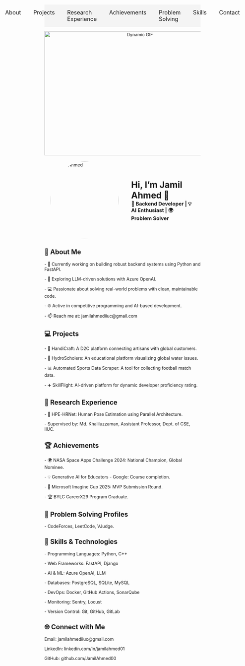 <!-- NAVBAR SECTION -->
<nav style="display: flex; justify-content: center; background-color: #f4f4f4; padding: 15px;">
  <a href="#about" style="margin: 0 20px; text-decoration: none; font-size: 18px;">About</a>
  <a href="#projects" style="margin: 0 20px; text-decoration: none; font-size: 18px;">Projects</a>
  <a href="#research" style="margin: 0 20px; text-decoration: none; font-size: 18px;">Research Experience</a>
  <a href="#achievements" style="margin: 0 20px; text-decoration: none; font-size: 18px;">Achievements</a>
  <a href="#problem-solving" style="margin: 0 20px; text-decoration: none; font-size: 18px;">Problem Solving</a>
  <a href="#skills" style="margin: 0 20px; text-decoration: none; font-size: 18px;">Skills</a>
  <a href="#contact" style="margin: 0 20px; text-decoration: none; font-size: 18px;">Contact</a>
</nav>

<!-- DYNAMIC GIF -->
<p align="center">
  <img src="https://media0.giphy.com/media/v1.Y2lkPTc5MGI3NjExOWs3NDNhZ3VrbG9mYmxrZnpqZ2pjeHF6d2ZwZWZtdWkxOGJpdGJlMiZlcD12MV9pbnRlcm5hbF9naWZfYnlfaWQmY3Q9Zw/93UOscPyDH8cdRfSaT/giphy.gif" alt="Dynamic GIF" width="600" height="400">
</p>

<!-- HEADER SECTION -->
<div style="display: flex; align-items: center; justify-content: left; margin: 20px;">
  <div>
    <img src="https://i.imgur.com/WoSZQkn.png" alt="Jamil Ahmed" width="220" height="250" style="border-radius: 50%; margin-right: 20px;">
  </div>
  <div>
    <h1 style="margin: 0; padding-left: 20px;">Hi, I’m Jamil Ahmed 👋</h1>
    <h3 style="margin: 0; padding-left: 20px;">🚀 Backend Developer | 💡 AI Enthusiast | 🌍 Problem Solver</h3>
  </div>
</div>

<!-- About Section -->
<div id="about">
<h2>🌟 About Me</h2>
<p>- 🔭 Currently working on building robust backend systems using Python and FastAPI.</p>
<p>- 🌱 Exploring LLM-driven solutions with Azure OpenAI.</p>
<p>- 💻 Passionate about solving real-world problems with clean, maintainable code.</p>
<p>- 🌐 Active in competitive programming and AI-based development.</p>
<p>- 📫 Reach me at: jamilahmediiuc@gmail.com</p>
</div>

<!-- Projects Section -->
<div id="projects">
<h2>💻 Projects</h2>
<p>- 🚀 HandiCraft: A D2C platform connecting artisans with global customers.</p>
<p>- 🌊 HydroScholers: An educational platform visualizing global water issues.</p>
<p>- 📊 Automated Sports Data Scraper: A tool for collecting football match data.</p>
<p>- ✈️ SkillFlight: AI-driven platform for dynamic developer proficiency rating.</p>
</div>

<!-- Research Experience Section -->
<div id="research">
<h2>🔬 Research Experience</h2>
<p>- 🧠 HPE-HRNet: Human Pose Estimation using Parallel Architecture.</p>
<p>- Supervised by: Md. Khaliluzzaman, Assistant Professor, Dept. of CSE, IIUC.</p>
</div>

<!-- Achievements Section -->
<div id="achievements">
<h2>🏆 Achievements</h2>
<p>- 🌍 NASA Space Apps Challenge 2024: National Champion, Global Nominee.</p>
<p>- 💡 Generative AI for Educators - Google: Course completion.</p>
<p>- 🏅 Microsoft Imagine Cup 2025: MVP Submission Round.</p>
<p>- 🏆 BYLC CareerX29 Program Graduate.</p>
</div>

<!-- Problem Solving Section -->
<div id="problem-solving">
<h2>🧠 Problem Solving Profiles</h2>
<p>- CodeForces, LeetCode, VJudge.</p>
</div>

<!-- Skills Section -->
<div id="skills">
<h2>🔧 Skills & Technologies</h2>
<p>- Programming Languages: Python, C++</p>
<p>- Web Frameworks: FastAPI, Django</p>
<p>- AI & ML: Azure OpenAI, LLM</p>
<p>- Databases: PostgreSQL, SQLite, MySQL</p>
<p>- DevOps: Docker, GitHub Actions, SonarQube</p>
<p>- Monitoring: Sentry, Locust</p>
<p>- Version Control: Git, GitHub, GitLab</p>
</div>

<!-- Contact Section -->
<div id="contact">
<h2>🌐 Connect with Me</h2>
<p>Email: jamilahmediiuc@gmail.com</p>
<p>LinkedIn: linkedin.com/in/jamilahmed01</p>
<p>GitHub: github.com/JamilAhmed00</p>
</div>

<script>
// Smooth scroll functionality for navbar links
document.querySelectorAll('nav a').forEach(anchor => {
  anchor.addEventListener('click', function(e) {
    e.preventDefault();
    const target = document.querySelector(this.getAttribute('href'));
    if (target) {
      target.scrollIntoView({ behavior: 'smooth' });
    }
  });
});
</script>
